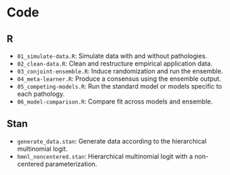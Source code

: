 Code
================

## R

  - `01_simulate-data.R`: Simulate data with and without pathologies.
  - `02_clean-data.R`: Clean and restructure empirical application data.
  - `03_conjoint-ensemble.R`: Induce randomization and run the ensemble.
  - `04_meta-learner.R`: Produce a consensus using the ensemble output.
  - `05_competing-models.R`: Run the standard model or models specific
    to each pathology.
  - `06_model-comparison.R`: Compare fit across models and ensemble.

## Stan

  - `generate_data.stan`: Generate data according to the hierarchical
    multinomial logit.
  - `hmnl_noncentered.stan`: Hierarchical multinomial logit with a
    non-centered parameterization.
